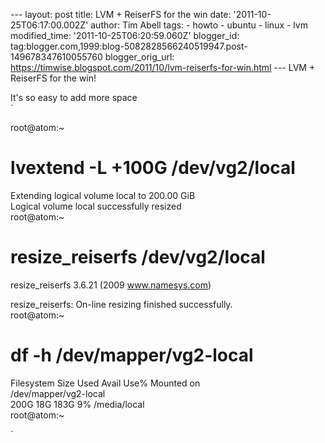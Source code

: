 \--- layout: post title: LVM + ReiserFS for the win date: '2011-10-25T06:17:00.002Z' author: Tim Abell tags: - howto - ubuntu - linux - lvm modified\_time: '2011-10-25T06:20:59.060Z' blogger\_id: tag:blogger.com,1999:blog-5082828566240519947.post-149678347610055760 blogger\_orig\_url: https://timwise.blogspot.com/2011/10/lvm-reiserfs-for-win.html --- LVM + ReiserFS for the win!  
  
It's so easy to add more space  
`

root@atom:~  
# lvextend -L +100G /dev/vg2/local  
 Extending logical volume local to 200.00 GiB  
 Logical volume local successfully resized  
root@atom:~  
# resize_reiserfs /dev/vg2/local  
resize_reiserfs 3.6.21 (2009 www.namesys.com)  
  
resize_reiserfs: On-line resizing finished successfully.  
root@atom:~  
# df -h /dev/mapper/vg2-local  
Filesystem            Size  Used Avail Use% Mounted on  
/dev/mapper/vg2-local  
                     200G   18G  183G   9% /media/local  
root@atom:~  
  


`